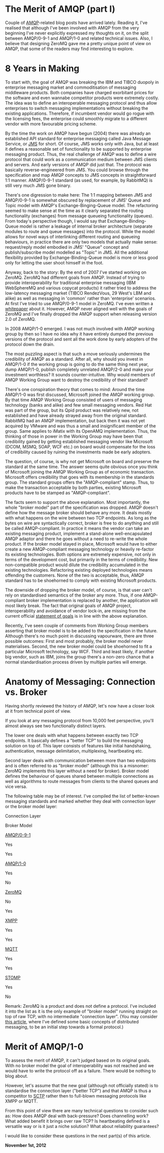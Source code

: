 # The Merit of AMQP (part I)



Couple of [AMQP](http://www.amqp.org)\-related blog posts have arrived lately. Reading it, I've realised that although I've been involved with AMQP from the very beginning I've never explicitly expressed my thoughts on it, on the split between AMQP/0-9-1 and AMQP/1-0 and related technical issues. Also, I believe that designing ZeroMQ gave me a pretty unique point of view on AMQP, that some of the readers may find interesting to explore.

8 Years in Making
=================

To start with, the goal of AMQP was breaking the IBM and TIBCO duopoly in enterprise messaging market and commoditisation of messaging middleware products. Both companies have charged exorbitant prices for the software and even wannabe competitor products were extremely costly. The idea was to define an interoperable messaging protocol and thus allow enterprises to switch messaging implementations without breaking the existing applications. Therefore, if incumbent vendor would go rogue with the licensing fees, the enterprise could smoothly migrate to a different vendor with more favourable pricing scheme.

By the time the work on AMQP have begun (2004) there was already an established API standard for enterprise messaging called Java Message Service, or [JMS](https://en.wikipedia.org/wiki/Java_Message_Service) for short. Of course, JMS works only with Java, but at least it defines a reasonable set of functionality to be supported by enterprise messaging product. Thus, the real challenge of AMQP was to define a wire protocol that could work as a communication medium between JMS clients and servers. And early versions of AMQP did just that. The protocol was basically reverse-engineered from JMS. You could browse through the specification and map AMQP concepts to JMS concepts in straightforward 1:1 manner. AMQP/0-9-1 standard (as used, for example, by RabbitMQ) is still very much JMS gone binary.

There's one digression to make here: The 1:1 mapping between JMS and AMQP/0-9-1 is somewhat obscured by replacement of JMS' Queue and Topic model with AMQP's Exchange-Binging-Queue model. The refactoring seemed to make sense at the time as it clearly separated the routing functionality (exchanges) from message queueing functionality (queues). From today's perspective though, I would say that Exchange-Binding-Queue model is rather a leakage of internal broker architecture (separate modules to route and queue messages) into the protocol. While the model allows for novel ways of interlinking different routing and queueing behaviours, in practice there are only two models that actually make sense: request/reply model embodied in JMS' "Queue" concept and publish/subscribe model modelled as "Topic" in JMS. All the additional flexibility provided by Exchange-Binding-Queue model is more or less good only for letting the user shoot himself in the foot.

Anyway, back to the story: By the end of 2007 I've started working on ZeroMQ. ZeroMQ had different goals from AMQP. Instead of trying to provide interoperability for traditional enterprise messaging (IBM WebSphereMQ and various copycat products) it rather tried to address the low-latency messaging market (TIBCO RendezVous, 29 West's LBM and alike) as well as messaging in 'common' rather than 'enterprise' scenarios. At first I've tried to use AMQP/0-9-1 model in ZeroMQ. I've even written a [whitepaper](http://www.zeromq.org/whitepapers:messaging-enabled-network) about it. However, AMQP never aligned well with the goals of ZeroMQ and I've finally dropped the AMQP support when releasing version 2.0 of ZeroMQ.

In 2008 AMQP/1-0 emerged. I was not much involved with AMQP working group by then so I have no idea why it have entirely dumped the previous versions of the protocol and sent all the work done by early adopters of the protocol down the drain.

The most puzzling aspect is that such a move seriously undermines the credibility of AMQP as a standard. After all, why should you invest in AMQP/1-0 if the working group is going to do the same thing next year, dump AMQP/1-0, publish completely unrelated AMQP/2-0 and make your investment worthless? It sounds counter-intuitive. Why would members of AMQP Working Group want to destroy the credibility of their standard?

There's one conspiration theory that comes to mind: Around the time AMQP/1-0 was first discussed, Microsoft joined the AMQP working group. By that time AMQP Working Group consisted of users of messaging technology (banks and alike) and few small messaging vendors. Red Hat was part of the group, but its Qpid product was relatively new, not established and have already strayed away from the original standard. RabbitMQ had an AMQP implementation, but back then it was not yet acquired by VMware and was thus a small and insignificant member of the group. Same applies to iMatix with its OpenAMQ implementation. Thus, the thinking of those in power in the Working Group may have been that credibility gained by getting established messaging vendor like Microsoft (DCOM, MSMQ, SOAP, WCF etc.) on board would compensate for the loss of credibility caused by ruining the investments made be early adopters.

The question, of course, is why not get Microsoft on board and preserve the standard at the same time. The answer seems quite obvious once you think of Microsoft joining the AMQP Working Group as of economic transaction. Microsoft offers credibility that goes with its membership in the standards group. The standard groups offers the "AMQP-compliant" stamp. Thus, to make the transaction acceptable by both parties, existing Microsoft products have to be stamped as "AMQP-compliant".

The facts seem to support the above explanation. Most importantly, the whole "broker model" part of the specification was dropped. AMQP doesn't define how the message broker should behave any more. It deals mostly with what happens on the wire between two TCP endpoints. As long as the bytes on wire are syntactically correct, broker is free to do anything and still be called AMQP-compliant. In practice it means the vendor can take an existing messaging product, implement a stand-alone well-encapsulated AMQP adaptor and there he goes without a need to re-write the whole product. If the broker model stayed in place, Microsoft would have to either create a new AMQP-compliant messaging technology or heavily re-factor its existing technologies. Both options are extremely expensive, not only in terms of the development cost, but primarily in the terms of credibility. New non-compatible product would dilute the credibility accumulated in the existing technologies. Refactoring existing deployed technologies means offending the customers. None of the two is acceptable, thus, AMQP standard has to be shoehorned to comply with existing Microsoft products.

The downside of dropping the broker model, of course, is that user can't rely on standardised semantics of the broker any more. Thus, if one AMQP-compliant broker implementation is replaced by another, the application will most likely break. The fact that original goals of AMQP project, interoperability and avoidance of vendor lock-in, are missing from the current official [statement of goals](http://amqp.org/product/solve) is in line with the above explanation.

Recently, I've seen couple of comments from Working Group members asserting that broker model is to be added to the specification in the future. Although there's no much point in discussing vapourware, there are three possible outcomes: First and most probably, the broker model never materialises. Second, the new broker model could be shoehorned to fit a particular Microsoft technology, say WCF. Third and least likely, if another big vendor, such as IBM, joins the group there's a non-zero chance that a normal standardisation process driven by multiple parties will emerge.

Anatomy of Messaging: Connection vs. Broker
===========================================

Having shortly reviewed the history of AMQP, let's now have a closer look at it from technical point of view.

If you look at any messaging protocol from 10,000 feet perspective, you'll almost always see two functionally distinct layers.

The lower one deals with what happens between exactly two TCP endpoints. It basically defines a "better TCP" to build the messaging solution on top of. This layer consists of features like initial handshaking, authentication, message delimitation, multiplexing, heartbeating etc.

Second layer deals with communication between more than two endpoints and is often referred to as "broker model" (although this is a misnomer: ZeroMQ implements this layer without a need for broker). Broker model defines the behaviour of queues shared between multiple connections as well as algorithms to route messages from clients to the shared queues and vice versa.

The following table may be of interest. I've compiled the list of better-known messaging standards and marked whether they deal with connection layer or the broker model layer:

Connection Layer

Broker Model

[AMQP/0-9-1](http://www.amqp.org/specification/0-9-1/amqp-org-download)

Yes

Yes

[AMQP/1-0](http://www.amqp.org/resources/download)

Yes

No

[ZeroMQ](http://www.zeromq.org)

No

Yes

[XMPP](http://xmpp.org/)

Yes

Yes

[MQTT](http://www.ibm.com/developerworks/webservices/library/ws-mqtt/index.html#N10084)

Yes

Yes

[STOMP](http://stomp.github.com/)

Yes

No

Remark: ZeroMQ is a product and does not define a protocol. I've included it into the list as it is the only example of "broker model" running straight on top of raw TCP, with no intermediate "connection layer". (You may consider [this article](/concepts), where I've defined some basic concepts of distributed messaging, to be an initial step towards a formal protocol.)

Merit of AMQP/1-0
=================

To assess the merit of AMQP, it can't judged based on its original goals. With no broker model the goal of interoperability was not reached and we would have to write the protocol off as a failure. There would be nothing to blog about.

However, let's assume that the new goal (although not officially stated) is to standardise the connection layer ("better TCP") and that AMQP is thus a competitor to [SCTP](https://en.wikipedia.org/wiki/SCTP) rather then to full-blown messaging protocols like XMPP or MQTT.

From this point of view there are many technical questions to consider such as: How does AMQP deal with back-pressure? Does channelling work? What added benefit it brings over raw TCP? Is heartbeating defined is a versatile way or is it just a niche solution? What about reliability guarantees?

I would like to consider these questions in the next part(s) of this article.

**November 1st, 2012**